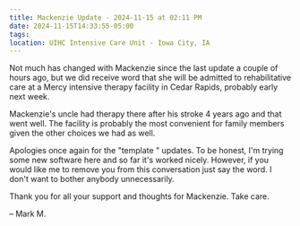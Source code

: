 ```yaml
---
title: Mackenzie Update - 2024-11-15 at 02:11 PM
date: 2024-11-15T14:33:55-05:00
tags:
location: UIHC Intensive Care Unit - Iowa City, IA
---
```



Not much has changed with Mackenzie since the last update a couple of hours ago, but we did receive word that she will be admitted to rehabilitative care at a Mercy intensive therapy facility in Cedar Rapids, probably early next week.

Mackenzie's uncle had therapy there after his stroke 4 years ago and that went well. The facility is probably the most convenient for family members given the other choices we had as well.

Apologies once again for the "template " updates. To be honest, I'm trying some new software here and so far it's worked nicely.  However, if you would like me to remove you from this conversation just say the word. I don't want to bother anybody unnecessarily.

Thank you for all your support and thoughts for Mackenzie. Take care.

– Mark M. 